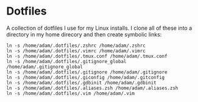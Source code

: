 # Dotfiles

A collection of dotfiles I use for my Linux installs. I clone all of these into a directory in my home direcory and then create symbolic links:

```
ln -s /home/adam/.dotfiles/.zshrc /home/adam/.zshrc
ln -s /home/adam/.dotfiles/.vimrc /home/adam/.vimrc
ln -s /home/adam/.dotfiles/.tmux.conf /home/adam/.tmux.conf
ln -s /home/adam/.dotfiles/.gitignore_global /home/adam/.gitignore_global
ln -s /home/adam/.dotfiles/.gitignore /home/adam/.gitignore
ln -s /home/adam/.dotfiles/.giconfig /home/adam/.gitconfig
ln -s /home/adam/.dotfiles/.gdbinit /home/adam/.gdbinit
ln -s /home/adam/.dotfiles/.aliases.zsh /home/adam/.aliases.zsh
ln -s /home/adam/.dotfiles/.vim /home/adam/.vim
```

